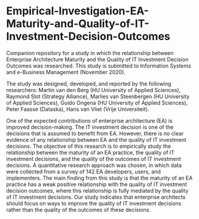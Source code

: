 # Empirical-Investigation-EA-Maturity-and-Quality-of-IT-Investment-Decision-Outcomes
Companion repository for a study in which the relationship between Enterprise Architecture Maturity and the Quality of IT Investment Decision Outcomes was researched. This study is submitted to Information Systems and e-Business Management (November 2020).

The study was designed, developed, and reported by the following researchers: Martin van den Berg (HU University of Applied Sciences), Raymond Slot (Strategy Alliance), Marlies van Steenbergen (HU University of Applied Sciences), Guido Ongena (HU University of Applied Sciences), Peter Faasse (Dataska), Hans van Vliet (Vrije Universiteit).

One of the expected contributions of enterprise architecture (EA) is improved decision-making. The IT investment decision is one of the decisions that is assumed to benefit from EA. However, there is no clear evidence of any relationship between EA and the quality of IT investment decisions. The objective of this research is to empirically study the relationship between the maturity of an EA practice, the quality of IT investment decisions, and the quality of the outcomes of IT investment decisions. A quantitative research approach was chosen, in which data were collected from a survey of 142 EA developers, users, and implementers. The main finding from this study is that the maturity of an EA practice has a weak positive relationship with the quality of IT investment decision outcomes, where this relationship is fully mediated by the quality of IT investment decisions. Our study indicates that enterprise architects should focus on ways to improve the quality of IT investment decisions rather than the quality of the outcomes of these decisions. 

